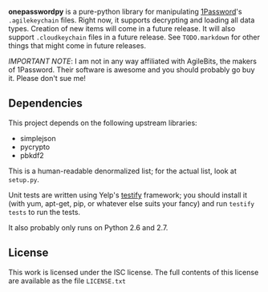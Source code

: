 **onepasswordpy** is a pure-python library for manipulating
[1Password](https://agilebits.com/onepassword)'s `.agilekeychain` files.
Right now, it supports decrypting and loading all data types. Creation of
new items will come in a future release. It will also support
`.cloudkeychain` files in a future release. See `TODO.markdown` for other
things that might come in future releases.

*IMPORTANT NOTE*: I am not in any way affiliated with AgileBits, the makers
of 1Password. Their software is awesome and you should probably go buy it.
Please don't sue me!

Dependencies
------------
This project depends on the following upstream libraries:

* simplejson
* pycrypto
* pbkdf2

This is a human-readable denormalized list; for the actual list, look at `setup.py`.

Unit tests are written using Yelp's
[testify](https://github.com/Yelp/testify) framework; you should install it
(with yum, apt-get, pip, or whatever else suits your fancy) and run `testify
tests` to run the tests.

It also probably only runs on Python 2.6 and 2.7.

License
-------
This work is licensed under the ISC license. The full contents of this license are available 
as the file `LICENSE.txt`
